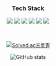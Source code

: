 <h3 align="center">Tech Stack</h3>

<div align = "center">

![](https://img.shields.io/badge/Java-007396?style=flat-square&logo=Java&logoColor=white) ![](https://img.shields.io/badge/css-1572B6?style=flat-square&logo=css3&logoColor=white) ![](https://img.shields.io/badge/Javascript-F7DF1E?style=flat-square&logo=javascript&logoColor=white) ![](https://img.shields.io/badge/React-61DAFB?style=flat-square&logo=React&logoColor=white) ![](https://img.shields.io/badge/Spring-6DB33F?style=flat-square&logo=Spring&logoColor=white) ![](https://img.shields.io/badge/Mysql-4479A1?style=flat-square&logo=MySql&logoColor=white)

<br>

[![Solved.ac프로필](http://mazassumnida.wtf/api/v2/generate_badge?boj=wnstjd6123)](https://solved.ac/wnstjd6123)

![GitHub stats](https://github-readme-stats.vercel.app/api?username=wet6123&count_private=true)

</div>
